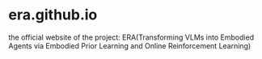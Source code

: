 # era.github.io
the official website of the project: ERA(Transforming VLMs into Embodied Agents via Embodied Prior Learning and Online Reinforcement Learning)
